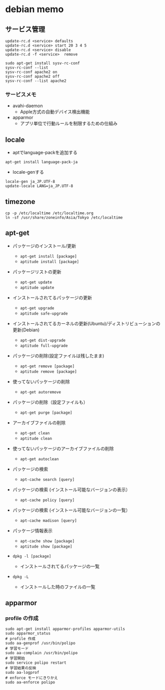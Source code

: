 debian memo
===========

## サービス管理

```
update-rc.d <service> defaults
update-rc.d <service> start 20 3 4 5
update-rc.d <service> disable
update-rc.d -f <service>  remove
```

```
sudo apt-get install sysv-rc-conf
sysv-rc-conf --list
sysv-rc-conf apache2 on
sysv-rc-conf apache2 off
sysv-rc-conf --list apache2
```

### サービスメモ
- avahi-daemon
	- Apple方式の自動デバイス検出機能
- apparmor
	- アプリ単位で行動ルールを制限するための仕組み

## locale
- aptでlanguage-packを追加する

```
apt-get install language-pack-ja
```

- locale-genする

```
locale-gen ja_JP.UTF-8
update-locale LANG=ja_JP.UTF-8
```

## timezone

```
cp -p /etc/localtime /etc/localtime.org
ln -sf /usr/share/zoneinfo/Asia/Tokyo /etc/localtime
```

## apt-get
- パッケージのインストール/更新
	- `apt-get install [package]`
	- `aptitude install [package]`
- パッケージリストの更新
	- `apt-get update`
	- `aptitude update`
- インストールされてるパッケージの更新
	- `apt-get upgrade`
	- `aptitude safe-upgrade`
- インストールされてるカーネルの更新(Ubuntu)/ディストリビューションの更新(Debian)
	- `apt-get dist-upgrade`
	- `aptitude full-upgrade`
- パッケージの削除(設定ファイルは残したまま)
	- `apt-get remove [package]`
	- `aptitude remove [package]`
- 使ってないパッケージの削除
	- `apt-get autoremove`
- パッケージの削除（設定ファイルも）
	- `apt-get purge [package]`
- アーカイブファイルの削除
	- `apt-get clean`
	- `aptitude clean`
- 使ってないパッケージのアーカイブファイルの削除
	- `apt-get autoclean`

- パッケージの検索
	- `apt-cache search [query]`
- パッケージの検索 (インストール可能なバージョンの表示）
	- `apt-cache policy [query]`
- パッケージの検索 (インストール可能なバージョンの一覧）
	- `apt-cache madison [query]`
- パッケージ情報表示
	- `apt-cache show [package]`
	- `aptitude show [package]`

- `dpkg -l [package]`
	- インストールされてるパッケージの一覧
- `dpkg -L`
	- インストールした時のファイルの一覧

## apparmor

### profile の作成
```
sudo apt-get install apparmor-profiles apparmor-utils
sudo apparmor_status
# profile 作成
sudo aa-genprof /usr/bin/polipo
# 学習モード
sudo aa-complain /usr/bin/polipo
# 学習開始
sudo service polipo restart
# 学習結果の反映
sudo aa-logprof
# enforce モードにきりかえ
sudo aa-enforce polipo
```
